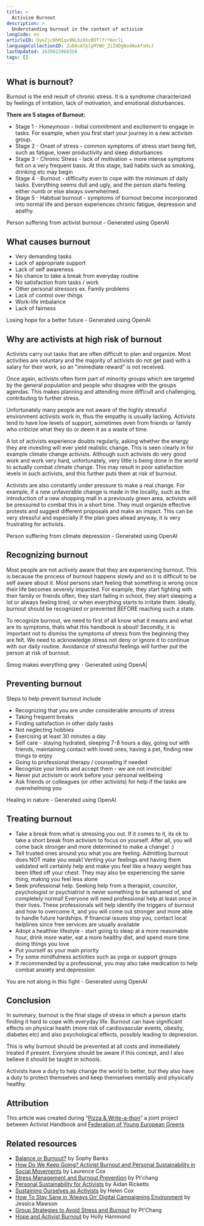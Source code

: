 ```yaml
---
title: >
  Activism Burnout
description: >
  Understanding burnout in the context of activism
langCode: en
articleID: Dyo2jcBhMIqx9NLbzAhzBOTlfrY6nrlL
languageCollectionID: Zu8AvATplpMYWU_ZiIHDgNodAoAfsHzJ
lastUpdated: 1639823068358
tags: []
---
```


## What is burnout?

Burnout is the end result of chronic stress. It is a syndrome characterized by feelings of irritation, lack of motivation, and emotional disturbances.

**There are 5 stages of Burnout:**

-   Stage 1 - Honeymoon - Initial commitment and excitement to engage in tasks. For example, when you first start your journey in a new activism group.
-   Stage 2 - Onset of stress - common symptoms of stress start being felt, such as fatigue, lower productivity and sleep disturbances
-   Stage 3 - Chronic Stress - lack of motivation + more intense symptoms felt on a very frequent basis. At this stage, bad habits such as smoking, drinking etc may begin
-   Stage 4 - Burnout - difficulty even to cope with the minimum of daily tasks. Everything seems dull and ugly, and the person starts feeling either numb or else always overwhelmed.
-   Stage 5 - Habitual burnout - symptoms of burnout become incorporated into normal life and person experiences chronic fatigue, depression and apathy.

<div><figcaption>Person suffering from activist burnout - Generated using OpenAI</figcaption></div>

## What causes burnout

-   Very demanding tasks
-   Lack of appropriate support
-   Lack of self awareness
-   No chance to take a break from everyday routine
-   No satisfaction from tasks / work
-   Other personal stressors ex. Family problems
-   Lack of control over things
-   Work-life imbalance
-   Lack of fairness

<div><figcaption>Losing hope for a better future - Generated using OpenAI</figcaption></div>

## Why are activists at high risk of burnout

Activists carry out tasks that are often difficult to plan and organize. Most activities are voluntary and the majority of activists do not get paid with a salary for their work, so an "immediate reward" is not received.

Once again, activists often form part of minority groups which are targeted by the general population and people who disagree with the groups agendas. This makes planning and attending more difficult and challenging, contributing to further stress.

Unfortunately many people are not aware of the highly stressful environment activists work in, thus the empathy is usually lacking. Activists tend to have low levels of support, sometimes even from friends or family who criticize what they do or deem it as a waste of time.

A lot of activists experience doubts regularly, asking whether the energy they are investing will ever yield realistic change. This is seen clearly in for example climate change activists. Although such activists do very good work and work very hard, unfortunately, very little is being done in the world to actually combat climate change. This may result in poor satisfaction levels in such activists, and this further puts them at risk of burnout.

Activists are also constantly under pressure to make a real change. For example, if a new unfavorable change is made in the locality, such as the introduction of a new shopping mall in a previously green area, activists will be pressured to combat this in a short time. They must organize effective protests and suggest different proposals and make an impact. This can be very stressful and especially if the plan goes ahead anyway, it is very frustrating for activists.

<div><figcaption>Person suffering from climate depression - Generated using OpenAI</figcaption></div>

## Recognizing burnout

Most people are not actively aware that they are experiencing burnout. This is because the process of burnout happens slowly and so it is difficult to be self aware about it. Most persons start feeling that something is wrong once their life becomes severely impacted. For example, they start fighting with their family or friends often, they start failing in school, they start sleeping a lot or always feeling tired, or when everything starts to irritate them. Ideally, burnout should be recognized or prevented BEFORE reaching such a state.

To recognize burnout, we need to first of all know what it means and what are its symptoms, thats what this handbook is about! Secondly, it is important not to dismiss the symptoms of stress from the beginning they are felt. We need to acknowledge stress not deny or ignore it to continue with our daily routine. Avoidance of stressful feelings will further put the person at risk of burnout.

<div><figcaption>Smog makes everything grey - Generated using OpenA|</figcaption></div>

## Preventing burnout

Steps to help prevent burnout include

-   Recognizing that you are under considerable amounts of stress
-   Taking frequent breaks
-   Finding satisfaction in other daily tasks
-   Not neglecting hobbies
-   Exercising at least 30 minutes a day
-   Self care - staying hydrated, sleeping 7-8 hours a day, going out with friends, maintaining contact with loved ones, having a pet, finding new things to enjoy
-   Going to professional therapy / counseling if needed
-   Recognize your limits and accept them - we are not invincible!
-   Never put activism or work before your personal wellbeing
-   Ask friends or colleagues (or other activists) for help if the tasks are overwhelming you

<div><figcaption>Healing in nature - Generated using OpenAI</figcaption></div>

## Treating burnout

-   Take a break from what is stressing you out. If it comes to it, its ok to take a short break from activism to focus on yourself. After all, you will come back stronger and more determined to make a change! :)
-   Tell trusted ones around you what you are feeling. Admitting burnout does NOT make you weak! Venting your feelings and having them validated will certainly help and make you feel like a heavy weight has been lifted off your chest. They may also be experiencing the same thing, making you feel less alone
-   Seek professional help. Seeking help from a therapist, councilor, psychologist or psychiatrist is never something to be ashamed of, and completely normal! Everyone will need professional help at least once in their lives. These professionals will help identify the triggers of burnout and how to overcome it, and you will come out stronger and more able to handle future hardships. If financial issues stop you, contact local helplines since free services are usually available
-   Adopt a healthier lifestyle - start going to sleep at a more reasonable hour, drink more water, eat a more healthy diet, and spend more time doing things you love
-   Put yourself as your main priority
-   Try some mindfulness activities such as yoga or support groups
-   If recommended by a professional, you may also take medication to help combat anxiety and depression

<div><figcaption>You are not along in this fight - Generated using OpenAI</figcaption></div>

## Conclusion

In summary, burnout is the final stage of stress in which a person starts finding it hard to cope with everyday life. Burnout can have significant effects on physical health (more risk of cardiovascular events, obesity, diabetes etc) and also psychological effects, possibly leading to depression.

This is why burnout should be prevented at all costs and immediately treated if present. Everyone should be aware if this concept, and I also believe it should be taught in schools.

Activists have a duty to help change the world to better, but they also have a duty to protect themselves and keep themselves mentally and physically healthy.

## Attribution

This article was created during “[Pizza & Write-a-thon](/writeathon)” a joint project between Activist Handbook and [Federation of Young European Greens](https://fyeg.org/)

## **Related resources**

-   [Balance or Burnout?](https://commonslibrary.org/balance-or-burnout/) by Sophy Banks
-   [How Do We Keep Going? Activist Burnout and Personal Sustainability in Social Movements](https://commonslibrary.org/how-do-we-keep-going-activist-burnout-and-personal-sustainability-in-social-movements/) by Laurence Cox
-   [Stress Management and Burnout Prevention](https://commonslibrary.org/stress-management-and-burnout-prevention/) by Pt'chang
-   [Personal Sustainability for Activists](https://commonslibrary.org/personal-sustainability-for-activists/) by Aidan Ricketts
-   [Sustaining Ourselves as Activists](https://commonslibrary.org/sustaining-ourselves-as-activists/) by Helen Cox
-   [How To Stay Sane in ‘Always On’ Digital Campaigning Environment](https://commonslibrary.org/how-to-stay-sane-in-an-always-on-digital-campaigning-environment/) by Jessica Mawson
-   [Group Strategies to Avoid Stress and Burnout](https://commonslibrary.org/group-strategies-to-prevent-stress-and-burnout/) by Pt'Chang
-   [Hope and Activist Burnout](https://commonslibrary.org/hope-and-activist-burnout/) by Holly Hammond